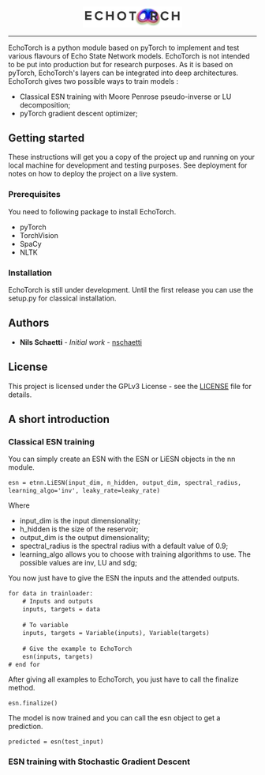 <p align="center"><img width="40%" src="docs/images/echotorch.png" /></p>

--------------------------------------------------------------------------------

EchoTorch is a python module based on pyTorch to implement and test
various flavours of Echo State Network models. EchoTorch is not
intended to be put into production but for research purposes. As it is
based on pyTorch, EchoTorch's layers can be integrated into deep
architectures.
EchoTorch gives two possible ways to train models :
* Classical ESN training with Moore Penrose pseudo-inverse or LU decomposition;
* pyTorch gradient descent optimizer;

## Getting started

These instructions will get you a copy of the project up and running
on your local machine for development and testing purposes.
See deployment for notes on how to deploy the project on a live system.

### Prerequisites

You need to following package to install EchoTorch.

* pyTorch
* TorchVision
* SpaCy
* NLTK

### Installation

EchoTorch is still under development. Until the first release you can
use the setup.py for classical installation.

## Authors

* **Nils Schaetti** - *Initial work* - [nschaetti](https://github.com/nschaetti/)

## License

This project is licensed under the GPLv3 License - see the [LICENSE](LICENSE) file
for details.

## A short introduction

### Classical ESN training

You can simply create an ESN with the ESN or LiESN objects in the nn
module.

```
esn = etnn.LiESN(input_dim, n_hidden, output_dim, spectral_radius, learning_algo='inv', leaky_rate=leaky_rate)
```

Where

* input_dim is the input dimensionality;
* h_hidden is the size of the reservoir;
* output_dim is the output dimensionality;
* spectral_radius is the spectral radius with a default value of 0.9;
* learning_algo allows you to choose with training algorithms to use.
The possible values are inv, LU and sdg;

You now just have to give the ESN the inputs and the attended outputs.

```
for data in trainloader:
    # Inputs and outputs
    inputs, targets = data

    # To variable
    inputs, targets = Variable(inputs), Variable(targets)

    # Give the example to EchoTorch
    esn(inputs, targets)
# end for
```

After giving all examples to EchoTorch, you just have to call the
finalize method.

```
esn.finalize()
```

The model is now trained and you can call the esn object to get a
prediction.

```
predicted = esn(test_input)
```

### ESN training with Stochastic Gradient Descent

